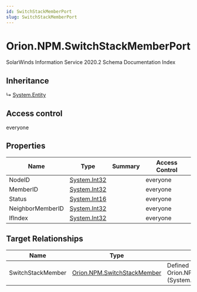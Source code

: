 ```yaml
---
id: SwitchStackMemberPort
slug: SwitchStackMemberPort
---
```


# Orion.NPM.SwitchStackMemberPort

SolarWinds Information Service 2020.2 Schema Documentation Index

## Inheritance

↳ [System.Entity](./../System/Entity)

## Access control

everyone

## Properties

| Name | Type | Summary | Access Control |
| ------ | ------ | ------ | ------ |
| NodeID | [System.Int32](https://docs.microsoft.com/en-us/dotnet/api/system.int32) |  | everyone |
| MemberID | [System.Int32](https://docs.microsoft.com/en-us/dotnet/api/system.int32) |  | everyone |
| Status | [System.Int16](https://docs.microsoft.com/en-us/dotnet/api/system.int16) |  | everyone |
| NeighborMemberID | [System.Int32](https://docs.microsoft.com/en-us/dotnet/api/system.int32) |  | everyone |
| IfIndex | [System.Int32](https://docs.microsoft.com/en-us/dotnet/api/system.int32) |  | everyone |

## Target Relationships

| Name | Type | Notes |
| ------ | ------ | ------ |
| SwitchStackMember | [Orion.NPM.SwitchStackMember](./../Orion.NPM/SwitchStackMember) | Defined by relationship Orion.NPM.SwitchStackMemberHostsSwitchStackMemberPort (System.Hosting) |

